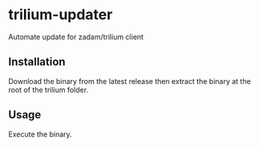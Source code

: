 # trilium-updater
Automate update for zadam/trilium client

## Installation
Download the binary from the latest release then extract the binary at the root of the trilium folder.

## Usage
Execute the binary.
